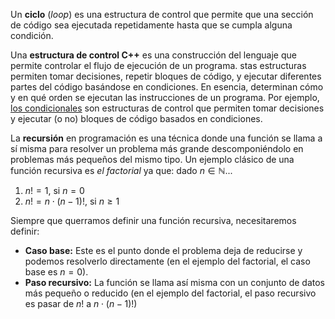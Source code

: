 Un **ciclo** (*loop*) es una estructura de control que permite que una sección de código sea ejecutada repetidamente hasta que se cumpla alguna condición. 

Una **estructura de control C++** es una construcción del lenguaje que permite controlar el flujo de ejecución de un programa. stas estructuras permiten tomar decisiones, repetir bloques de código, y ejecutar diferentes partes del código basándose en condiciones. En esencia, determinan cómo y en qué orden se ejecutan las instrucciones de un programa. Por ejemplo, [los condicionales](../1.5_Condicionales/0_Introducción.md) son estructuras de control que permiten tomar decisiones y ejecutar (o no) bloques de código basados en condiciones.

La **recursión** en programación es una técnica donde una función se llama a sí misma para resolver un problema más grande descomponiéndolo en problemas más pequeños del mismo tipo. Un ejemplo clásico de una función recursiva es *el factorial* ya que: dado $n \in \mathbb{N}$...
1. $n! = 1$, si $n=0$
2. $n! = n \cdot (n-1)!$, si $n\geq 1$

Siempre que querramos definir una función recursiva, necesitaremos definir:
* **Caso base:** Este es el punto donde el problema deja de reducirse y podemos resolverlo directamente (en el ejemplo del factorial, el caso base es $n=0$).
* **Paso recursivo:** La función se llama así misma con un conjunto de datos más pequeño o reducido (en el ejemplo del factorial, el paso recursivo es pasar de $n!$ a $n \cdot (n-1)!$)
